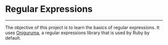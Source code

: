 # Regular Expressions

---

The objective of this project is to learn the basics of regular expressions. It
uses [Oniguruma](https://github.com/kkos/oniguruma), a regular expressions library that is used by Ruby by default.
